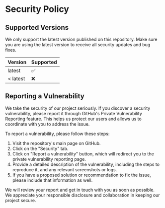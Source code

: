 # Security Policy

## Supported Versions

We only support the latest version published on this repository. Make sure you are using the latest version to receive all security updates and bug fixes.

| Version      | Supported          |
| ------------ | ------------------ |
| latest       | :white_check_mark: |
| < latest     | :x:                |

## Reporting a Vulnerability

We take the security of our project seriously. If you discover a security vulnerability, please report it through GitHub's Private Vulnerability Reporting feature. This helps us protect our users and allows us to coordinate with you to address the issue.

To report a vulnerability, please follow these steps:

1. Visit the repository's main page on GitHub.
2. Click on the "Security" tab.
3. Click on "Report a vulnerability" button, which will redirect you to the private vulnerability reporting page.
4. Provide a detailed description of the vulnerability, including the steps to reproduce it, and any relevant screenshots or logs.
5. If you have a proposed solution or recommendation to fix the issue, please include that information as well.

We will review your report and get in touch with you as soon as possible. We appreciate your responsible disclosure and collaboration in keeping our project secure.
